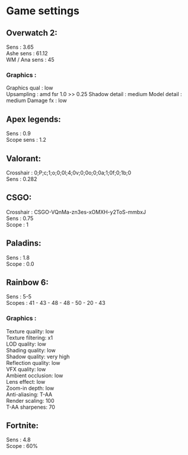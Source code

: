 # Game settings



## Overwatch 2:
Sens          : 3.65<br>
Ashe sens     : 61.12<br>
WM / Ana sens : 45<br>
### Graphics  :
Graphics qual : low<br>
Upsampling    : amd fsr 1.0 >> 0.25
Shadow detail : medium
Model detail  : medium
Damage fx     : low

## Apex legends:
Sens          : 0.9<br>
Scope sens    : 1.2<br>

## Valorant:
Crosshair     : 0;P;c;1;o;0;0l;4;0v;0;0o;0;0a;1;0f;0;1b;0<br>
Sens          : 0.282<br>

## CSGO:
Crosshair     : CSGO-VQnMa-zn3es-xOMXH-y2ToS-mmbxJ<br>
Sens          : 0.75<br>
Scope         : 1<br>

## Paladins:
Sens          : 1.8<br>
Scope         : 0.0<br>

## Rainbow 6:
Sens          : 5-5<br>
Scopes        : 41 - 43 - 48 - 48 - 50 - 20 - 43<br>
### Graphics  :
Texture quality: low<br>
Texture filtering: x1<br>
LOD quality: low<br>
Shading quality: low<br>
Shadow quality: very high<br>
Reflection quality: low<br>
VFX quality: low<br>
Ambient occlusion: low<br>
Lens effect: low<br>
Zoom-in depth: low<br>
Anti-aliasing: T-AA<br>
Render scaling: 100<br>
T-AA sharpenes: 70<br>

## Fortnite:
Sens          : 4.8<br>
Scope         : 60%<br>